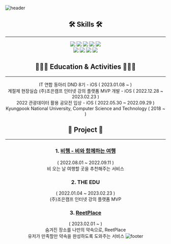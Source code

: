 ![header](https://capsule-render.vercel.app/api?type=waving&color=0:E1F1FF,100:BEE0FF&height=180&section=header&text=TaeHyun%20Kim&fontSize=40&fontAlignY=25&desc=Junior%20iOS%20Developer%20&descAlignY=50)

<div align="center">

## **🛠️ Skills 🛠️**
---  
<img src="https://img.shields.io/badge/swift-F05138?style=for-the-badge&logo=swift&logoColor=white">
<img src="https://img.shields.io/badge/uikit-2396F3?style=for-the-badge&logo=uikit&logoColor=white">
<img src="https://img.shields.io/badge/ios-000000?style=for-the-badge&logo=ios&logoColor=white">
<img src="https://img.shields.io/badge/xcode-147EFB?style=for-the-badge&logo=xcode&logoColor=white">
<img src="https://img.shields.io/badge/python-3776AB?style=for-the-badge&logo=python&logoColor=white">
<br>
<img src="https://img.shields.io/badge/github-181717?style=for-the-badge&logo=github&logoColor=white">
<img src="https://img.shields.io/badge/figma-F24E1E?style=for-the-badge&logo=figma&logoColor=white">
<img src="https://img.shields.io/badge/slack-4A154B?style=for-the-badge&logo=slack&logoColor=white">
<img src="https://img.shields.io/badge/notion-000000?style=for-the-badge&logo=notion&logoColor=white">
<br>

## **🧑🏻‍💻 Education & Activities 🧑🏻‍💻**
---
IT 연합 동아리 DND 8기 - iOS ( 2023.01.08 ~ )  
계절제 현장실습 (주)조은캠프 인터넷 강의 플랫폼 MVP 개발 - iOS ( 2022.12.28 ~ 2023.02.23 )  
2022 관광데이터 활용 공모전 입상 - iOS ( 2022.05.30 ~ 2022.09.29 )  
Kyungpook National University, Computer Science and Technology ( 2018 ~ )
<br>

## **📱 Project 📱**
---
### **1. [비행 - 비와 함께하는 여행](https://github.com/kth1210/BeHang_iOS)**
( 2022.08.01 ~ 2022.09.11 )  
비 오는 날 여행할 곳을 추천해주는 서비스

### **2. THE EDU**
( 2022.01.04 ~ 2023.02.23 )  
(주)조은캠프 인터넷 강의 플랫폼 MVP

### **3. [ReetPlace](https://github.com/dnd-side-project/dnd-8th-2-frontend)**
( 2023.02.01 ~ )  
숨겨진 장소를 나만의 약속으로, ReetPlace  
유저가 만족할만 약속을 완성하도록 도와주는 서비스
![footer](https://capsule-render.vercel.app/api?type=waving&color=0:E1F1FF,100:BEE0FF&height=150&section=footer)

</div>


<!--
**kth1210/kth1210** is a ✨ _special_ ✨ repository because its `README.md` (this file) appears on your GitHub profile.

Here are some ideas to get you started:

- 🔭 I’m currently working on ...
- 🌱 I’m currently learning ...
- 👯 I’m looking to collaborate on ...
- 🤔 I’m looking for help with ...
- 💬 Ask me about ...
- 📫 How to reach me: ...
- 😄 Pronouns: ...
- ⚡ Fun fact: ...
-->
